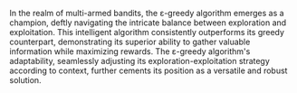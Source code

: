 In the realm of multi-armed bandits, the ε-greedy algorithm emerges as a champion, deftly navigating the intricate balance between exploration and exploitation. This intelligent algorithm consistently outperforms its greedy counterpart, demonstrating its superior ability to gather valuable information while maximizing rewards. The ε-greedy algorithm's adaptability, seamlessly adjusting its exploration-exploitation strategy according to context, further cements its position as a versatile and robust solution.
